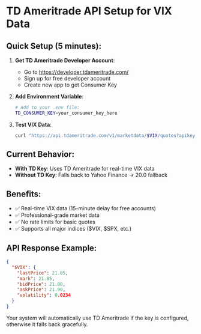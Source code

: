 # TD Ameritrade API Setup for VIX Data

## Quick Setup (5 minutes):

1. **Get TD Ameritrade Developer Account**:
   - Go to https://developer.tdameritrade.com/
   - Sign up for free developer account
   - Create new app to get Consumer Key

2. **Add Environment Variable**:
   ```bash
   # Add to your .env file:
   TD_CONSUMER_KEY=your_consumer_key_here
   ```

3. **Test VIX Data**:
   ```bash
   curl "https://api.tdameritrade.com/v1/marketdata/$VIX/quotes?apikey=YOUR_KEY"
   ```

## Current Behavior:
- **With TD Key**: Uses TD Ameritrade for real-time VIX data
- **Without TD Key**: Falls back to Yahoo Finance → 20.0 fallback

## Benefits:
- ✅ Real-time VIX data (15-minute delay for free accounts)
- ✅ Professional-grade market data
- ✅ No rate limits for basic quotes
- ✅ Supports all major indices ($VIX, $SPX, etc.)

## API Response Example:
```json
{
  "$VIX": {
    "lastPrice": 21.85,
    "mark": 21.85,
    "bidPrice": 21.80,
    "askPrice": 21.90,
    "volatility": 0.0234
  }
}
```

Your system will automatically use TD Ameritrade if the key is configured, otherwise it falls back gracefully.